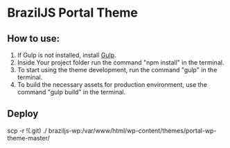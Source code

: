 #  BrazilJS Portal Theme

## How to use:

1. If Gulp is not installed, install [Gulp](http://gulpjs.com/).
2. Inside Your project folder run the command "npm install" in the terminal.
3. To start using the theme development, run the command "gulp" in the terminal.
4. To build the necessary assets for production environment, use the command "gulp build" in the terminal.

## Deploy
scp -r !(.git) ./ braziljs-wp:/var/www/html/wp-content/themes/portal-wp-theme-master/
